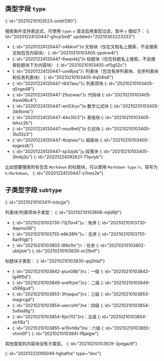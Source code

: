 ## 类型字段 `type`
{: id="20210210103523-ombf290"}

搜索条件支持表达式，可使用 `type:x` 语法启用类型过滤，其中 `x` 值如下：
{: id="20201224120447-ghcp3m8" updated="20210302223333"}

* {: id="20201224120447-o4bkivt"}`d` 文档块（仅在文档名上搜索，不会搜索文档包含内容块）
  {: id="20210210103405-ypdvw4i"}
* {: id="20201224120447-6wqvkbj"}`h` 标题块（仅在标题名上搜索，不会搜索标题块下方内容块）
  {: id="20210210103405-of5g52c"}
* {: id="20201224120447-uve8jxq"}`l` 列表块（包含有序列表块、无序列表块和任务列表块）
  {: id="20210210103405-6q04ls6"}
* {: id="20201224120447-t647aou"}`i` 列表项块
  {: id="20210210103405-q5xge48"}
* {: id="20201224120447-25ozwao"}`c` 代码块
  {: id="20210210103405-4ww96c4"}
* {: id="20201224120447-wn53ryc"}`m` 数学公式块
  {: id="20210210103405-3ibfbmb"}
* {: id="20201224120447-44x30r2"}`t` 表格块
  {: id="20210210103405-tekxc2b"}
* {: id="20201224120447-mso9mfj"}`b` 引述块
  {: id="20210210103405-3lu55z3"}
* {: id="20201224120447-4oqnexi"}`s` 超级块
  {: id="20210210103405-eygeszb"}
* {: id="20201224120447-sp3zjds"}`p` 段落块
  {: id="20210210103405-3lmbj3u"}
{: id="20201224092621-71qvlyb"}

比如想要搜索所有包含 `Markdown` 的标题块，可以使用 `Markdown type:h`，简写为 `h:Markdown`。
{: id="20201224120447-z7nez2e"}

## 子类型字段 `subtype`
{: id="20210210103411-tcbcjja"}

列表块/列表项块子类型：
{: id="20210210103608-mjld9jt"}

* {: id="20210210103730-73j7bn4"}`o`：有序
  {: id="20210210103730-4epmo06"}
* {: id="20210210103755-e6k38fk"}`u`：无序
  {: id="20210210103755-8ar91gb"}
* {: id="20210210103802-l89o1tn"}`t`：任务
  {: id="20210210103802-ubkjiok"}
{: id="20210210103630-or29oif"}

标题块子类型：
{: id="20210210103830-qq2hla1"}

* {: id="20210210103842-plun08b"}`h1`：一级
  {: id="20210210103842-lg4ff5d"}
* {: id="20210210103849-orefhzm"}`h2`：二级
  {: id="20210210103849-s598gud"}
* {: id="20210210103853-3fnpqux"}`h3`：三级
  {: id="20210210103853-magrcgd"}
* {: id="20210210103854-uecruhh"}`h4`：四级
  {: id="20210210103854-5x6ed8g"}
* {: id="20210210103854-6jin7f2"}`h5`：五级
  {: id="20210210103854-strfi8z"}
* {: id="20210210103855-w19vh8a"}`h6`：六级
  {: id="20210210103855-vtnni0f"}
{: id="20210210103841-f6jalgw"}

其他类型的内容块没有子类型。
{: id="20210210103929-3pegaz9"}


{: id="20201222095049-hghafhe" type="doc"}
